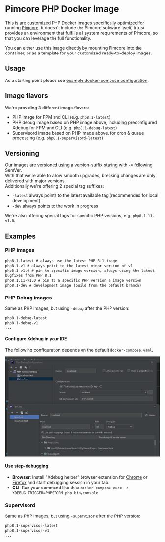 # Pimcore PHP Docker Image

This is are customized PHP Docker images specifically optimized for running [Pimcore](https://github.com/pimcore/pimcore).
It doesn't include the Pimcore software itself, it just provides an environment that fulfills all system requirements
of Pimcore, so that you can leverage the full functionality.

You can either use this image directly by mounting Pimcore into the container, or as a template for your customized 
ready-to-deploy images.   

## Usage  
As a starting point please see [example docker-compose configuration](https://github.com/pimcore/skeleton/blob/HEAD/docker-compose.yaml).

## Image flavors
We're providing 3 different image flavors: 
- PHP image for FPM and CLI (e.g. `php8.1-latest`)
- PHP debug image based on PHP image above, including preconfigured Xdebug for FPM and CLI (e.g. `php8.1-debug-latest`)
- Supervisord image based on PHP image above, for cron & queue processing  (e.g. `php8.1-supervisord-latest`)

## Versioning
Our images are versioned using a version-suffix staring with `-v` following SemVer.   
With that we're able to allow smooth upgrades, breaking changes are only delivered with major versions.  
Additionally we're offering 2 special tag suffixes: 
- `-latest` always points to the latest available tag (recommended for local development)
- `-dev` always points to the work in progress

We're also offering special tags for specific PHP versions, e.g. `php8.1.11-v1.0`. 

## Examples 

### PHP images
```text
php8.1-latest # always use the latest PHP 8.1 image
php8.1-v1 # always point to the latest minor version of v1
php8.1-v1.0 # pin to specific image version, always using the latest bugfixes from PHP 8.1
php8.1.11-v1.0 # pin to a specific PHP version & image version 
php8.1-dev # development image (build from the default branch) 
```

### PHP Debug images
Same as PHP images, but using `-debug` after the PHP version:
```text
php8.1-debug-latest
php8.1-debug-v1
...
```

#### Configure Xdebug in your IDE

The following configuration depends on the default [`docker-compose.yaml`](https://github.com/pimcore/skeleton/blob/11.x/docker-compose.yaml). 

![How to configure Xdebug with Pimcore Docker image](./doc/xdebug.png)

#### Use step-debugging

- **Browser**: Install "Xdebug helper" browser extension for [Chrome](https://chrome.google.com/webstore/detail/xdebug-helper/eadndfjplgieldjbigjakmdgkmoaaaoc) or [Firefox](https://addons.mozilla.org/en-GB/firefox/addon/xdebug-helper-for-firefox/) and start debugging session in your tab. 
- **CLI**: Run your command like this: `docker compose exec -e XDEBUG_TRIGGER=PHPSTORM php bin/console`

### Supervisord
Same as PHP images, but using `-supervisor` after the PHP version:
```text
php8.1-supervisor-latest
php8.1-supervisor-v1
...
```